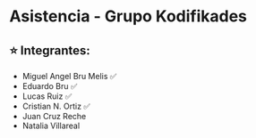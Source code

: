 # Asistencia - Grupo Kodifikades

## :star: Integrantes:
- Miguel Angel Bru Melis :white_check_mark:<br>
- Eduardo Bru :white_check_mark:<br>
- Lucas Ruiz :white_check_mark:<br>
- Cristian N. Ortiz :white_check_mark:<br>
- Juan Cruz Reche<br>
- Natalia Villareal<br>

